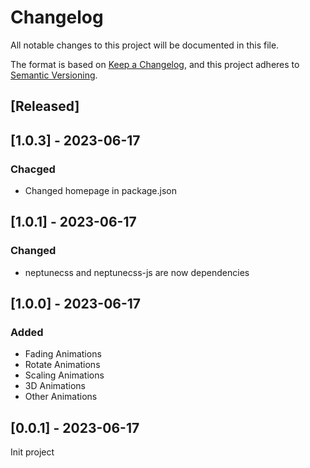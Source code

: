 # Changelog

All notable changes to this project will be documented in this file.

The format is based on [Keep a Changelog](https://keepachangelog.com/en/1.0.0/),
and this project adheres to [Semantic Versioning](https://semver.org/spec/v2.0.0.html).

## [Released]

## [1.0.3] - 2023-06-17

### Chacged

- Changed homepage in package.json

## [1.0.1] - 2023-06-17

### Changed

- neptunecss and neptunecss-js are now dependencies

## [1.0.0] - 2023-06-17

### Added

- Fading Animations
- Rotate Animations
- Scaling Animations
- 3D Animations
- Other Animations

## [0.0.1] - 2023-06-17

Init project
